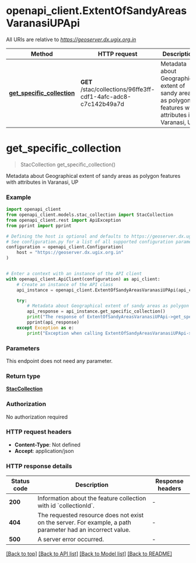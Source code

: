 # openapi_client.ExtentOfSandyAreasVaranasiUPApi

All URIs are relative to *https://geoserver.dx.ugix.org.in*

Method | HTTP request | Description
------------- | ------------- | -------------
[**get_specific_collection**](ExtentOfSandyAreasVaranasiUPApi.md#get_specific_collection) | **GET** /stac/collections/96ffe3ff-cdf1-4afc-adc8-c7c142b49a7d | Metadata about Geographical extent of sandy areas as polygon features with attributes in Varanasi, UP


# **get_specific_collection**
> StacCollection get_specific_collection()

Metadata about Geographical extent of sandy areas as polygon features with attributes in Varanasi, UP

### Example


```python
import openapi_client
from openapi_client.models.stac_collection import StacCollection
from openapi_client.rest import ApiException
from pprint import pprint

# Defining the host is optional and defaults to https://geoserver.dx.ugix.org.in
# See configuration.py for a list of all supported configuration parameters.
configuration = openapi_client.Configuration(
    host = "https://geoserver.dx.ugix.org.in"
)


# Enter a context with an instance of the API client
with openapi_client.ApiClient(configuration) as api_client:
    # Create an instance of the API class
    api_instance = openapi_client.ExtentOfSandyAreasVaranasiUPApi(api_client)

    try:
        # Metadata about Geographical extent of sandy areas as polygon features with attributes in Varanasi, UP
        api_response = api_instance.get_specific_collection()
        print("The response of ExtentOfSandyAreasVaranasiUPApi->get_specific_collection:\n")
        pprint(api_response)
    except Exception as e:
        print("Exception when calling ExtentOfSandyAreasVaranasiUPApi->get_specific_collection: %s\n" % e)
```



### Parameters

This endpoint does not need any parameter.

### Return type

[**StacCollection**](StacCollection.md)

### Authorization

No authorization required

### HTTP request headers

 - **Content-Type**: Not defined
 - **Accept**: application/json

### HTTP response details

| Status code | Description | Response headers |
|-------------|-------------|------------------|
**200** | Information about the feature collection with id &#x60;collectionId&#x60;. |  -  |
**404** | The requested resource does not exist on the server. For example, a path parameter had an incorrect value. |  -  |
**500** | A server error occurred. |  -  |

[[Back to top]](#) [[Back to API list]](../README.md#documentation-for-api-endpoints) [[Back to Model list]](../README.md#documentation-for-models) [[Back to README]](../README.md)


